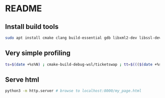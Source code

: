 # README

## Install build tools

```sh
sudo apt install cmake clang build-essential gdb libxml2-dev libssl-dev
```

## Very simple profiling

```sh
ts=$(date +%s%N) ; cmake-build-debug-wsl/ticketswap ; tt=$((($(date +%s%N) - $ts)/1000000)) ; echo "Time taken: $tt milliseconds"
```

## Serve html

```sh
python3 -m http.server # browse to localhost:8000/my_page.html
```